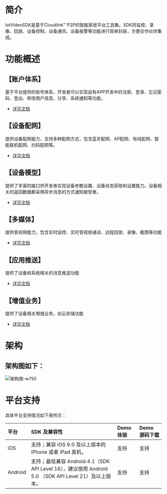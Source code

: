 # 简介
IotVideoSDK是基于Cloudlink™ P2P的智能家居平台工具集。SDK将监控、录像、回放、设备控制、设备通讯、设备报警等功能进行简单封装，方便合作伙伴集成。 

# 功能概述

## 【账户体系】
基于平台提供的账号体系，开发者可以实现自有APP开发中的注册、登录、忘记密码、登出、修改用户信息、分享、系统通知等功能。 
- [详见文档](账户体系开发指南.md)

## 【设备配网】
提供设备配网能力，支持多种配网方式，包含蓝牙配网、AP配网、有线配网、智能联机配网、扫码配网等。
- [详见文档](设备配网开发指南.md)

## 【设备模型】
 提供了丰富的接口供开发者实现设备参数设置、设备状态获取和设置能力。设备相关的返回数据都采用异步消息的方式通知接受者。  
- [详见文档](设备模型开发指南.md)

## 【多媒体】
提供音视频能力，包含实时监控、实时音视频通话、远程回放、录像、截图等功能
- [详见文档](多媒体指南.md)

## 【应用推送】
提供了设备和系统相关的消息推送功能
- [详见文档](应用推送指南.md)

## 【增值业务】
提供了设备相关增值业务，如云存储功能
- [详见文档](增值业务开发指南.md)

# 架构
架构图如下：
----
![架构图-w750](https://picabstract-preview-ftn.weiyun.com/ftn_pic_abs_v3/460ae626988aca93820bcd50fab9f4d7bbcb87cb45a5316155f0f9695f32cad464a241033fb9052e5a314f8dc281c526?pictype=scale&from=30113&version=3.3.3.3&uin=824538183&fname=%E6%8A%80%E5%A8%81P2PSDK%E6%A1%86%E6%9E%B6.png&size=750)

# 平台支持
具体平台支持情况如下表所示：

| 平台       | SDK 及兼容性                                                 | Demo 体验 | Demo 源码下载 |
| :--------- | :----------------------------------------------------------- | :-------- | :------------ |
| iOS        | 支持；兼容 iOS 9.0 及以上版本的 iPhone 或者 iPad 真机。      | 支持      | 支持          |
| Android    | 支持；最低兼容 Android 4.1（SDK API Level 16），建议使用 Android 5.0 （SDK API Level 21）及以上版本。 | 支持      | 支持          |
